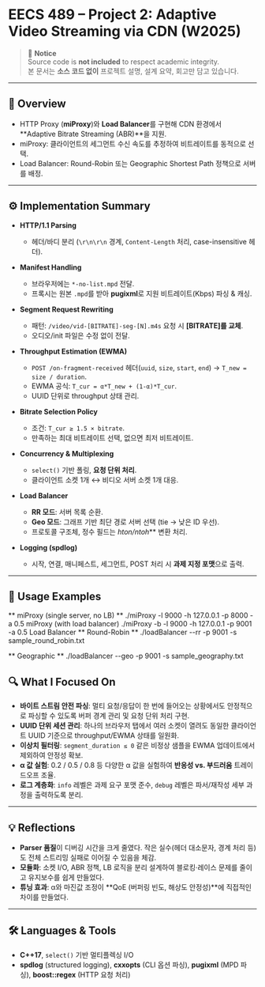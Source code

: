 # EECS 489 – Project 2: Adaptive Video Streaming via CDN (W2025)

> 📌 **Notice**  
> Source code is **not included** to respect academic integrity.  
> 본 문서는 **소스 코드 없이** 프로젝트 설명, 설계 요약, 회고만 담고 있습니다.

---

## 📖 Overview
- HTTP Proxy (**miProxy**)와 **Load Balancer**를 구현해 CDN 환경에서 **Adaptive Bitrate Streaming (ABR)**을 지원.  
- miProxy: 클라이언트의 세그먼트 수신 속도를 추정하여 비트레이트를 동적으로 선택.  
- Load Balancer: Round-Robin 또는 Geographic Shortest Path 정책으로 서버를 배정.  

---

## ⚙️ Implementation Summary
- **HTTP/1.1 Parsing**  
  - 헤더/바디 분리 (`\r\n\r\n` 경계, `Content-Length` 처리, case-insensitive 헤더).  

- **Manifest Handling**  
  - 브라우저에는 `*-no-list.mpd` 전달.  
  - 프록시는 원본 `.mpd`를 받아 **pugixml**로 지원 비트레이트(Kbps) 파싱 & 캐싱.  

- **Segment Request Rewriting**  
  - 패턴: `/video/vid-[BITRATE]-seg-[N].m4s` 요청 시 **[BITRATE]를 교체**.  
  - 오디오/init 파일은 수정 없이 전달.  

- **Throughput Estimation (EWMA)**  
  - `POST /on-fragment-received` 헤더(`uuid`, `size`, `start`, `end`) → `T_new = size / duration`.  
  - EWMA 공식: `T_cur = α*T_new + (1-α)*T_cur`.  
  - UUID 단위로 throughput 상태 관리.  

- **Bitrate Selection Policy**  
  - 조건: `T_cur ≥ 1.5 × bitrate`.  
  - 만족하는 최대 비트레이트 선택, 없으면 최저 비트레이트.  

- **Concurrency & Multiplexing**  
  - `select()` 기반 폴링, **요청 단위 처리**.  
  - 클라이언트 소켓 1개 ↔ 비디오 서버 소켓 1개 대응.  

- **Load Balancer**  
  - **RR 모드**: 서버 목록 순환.  
  - **Geo 모드**: 그래프 기반 최단 경로 서버 선택 (tie → 낮은 ID 우선).  
  - 프로토콜 구조체, 정수 필드는 **hton*/ntoh*** 변환 처리.  

- **Logging (spdlog)**  
  - 시작, 연결, 매니페스트, 세그먼트, POST 처리 시 **과제 지정 포맷**으로 출력.  

---


## 🚀 Usage Examples

** miProxy (single server, no LB) **
./miProxy -l 9000 -h 127.0.0.1 -p 8000 -a 0.5
miProxy (with load balancer)
./miProxy -b -l 9000 -h 127.0.0.1 -p 9001 -a 0.5
Load Balancer
** Round-Robin **
./loadBalancer --rr -p 9001 -s sample_round_robin.txt

** Geographic **
./loadBalancer --geo -p 9001 -s sample_geography.txt


## 🔍 What I Focused On
- **바이트 스트림 안전 파싱**: 멀티 요청/응답이 한 번에 들어오는 상황에서도 안정적으로 파싱할 수 있도록 버퍼 경계 관리 및 요청 단위 처리 구현.
- **UUID 단위 세션 관리**: 하나의 브라우저 탭에서 여러 소켓이 열려도 동일한 클라이언트 UUID 기준으로 throughput/EWMA 상태를 일원화.
- **이상치 필터링**: `segment_duration ≤ 0` 같은 비정상 샘플을 EWMA 업데이트에서 제외하여 안정성 확보.
- **α 값 실험**: 0.2 / 0.5 / 0.8 등 다양한 α 값을 실험하여 **반응성 vs. 부드러움** 트레이드오프 조율.
- **로그 계층화**: `info` 레벨은 과제 요구 포맷 준수, `debug` 레벨은 파서/재작성 세부 과정을 출력하도록 분리.

---

## 💡 Reflections
- **Parser 품질**이 디버깅 시간을 크게 줄였다. 작은 실수(헤더 대소문자, 경계 처리 등)도 전체 스트리밍 실패로 이어질 수 있음을 체감.
- **모듈화**: 소켓 I/O, ABR 정책, LB 로직을 분리 설계하여 블로킹·레이스 문제를 줄이고 유지보수를 쉽게 만들었다.
- **튜닝 효과**: α와 마진값 조정이 **QoE (버퍼링 빈도, 해상도 안정성)**에 직접적인 차이를 만들었다.

---

## 🛠️ Languages & Tools
- **C++17**, `select()` 기반 멀티플렉싱 I/O
- **spdlog** (structured logging), **cxxopts** (CLI 옵션 파싱), **pugixml** (MPD 파싱), **boost::regex** (HTTP 요청 처리) 
